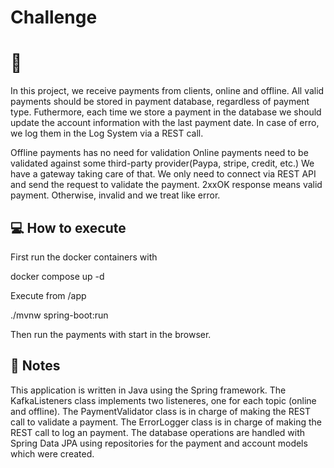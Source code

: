 # Challenge

# :book: #
In this project, we receive payments from clients, online and offline.
All valid payments should be stored in payment database, regardless of payment type.
Futhermore, each time we store a payment in the database we should update the account information with the last payment date.
In case of erro, we log them in the Log System via a REST call.

Offline payments has no need for validation
Online payments need to be validated against some third-party provider(Paypa, stripe, credit, etc.)
We have a gateway taking care of that. We only need to connect via REST API and send the request to validate the payment.
2xxOK response means valid payment. Otherwise, invalid and we treat like error.

## :computer: How to execute
First run the docker containers with

docker compose up -d

Execute from /app

./mvnw spring-boot:run

Then run the payments with start in the browser.
## :memo: Notes

This application is written in Java using the Spring framework.
The KafkaListeners class implements two listeneres, one for each topic (online and offline).
The PaymentValidator class is in charge of making the REST call to validate a payment.
The ErrorLogger class is in charge of making the REST call to log an payment.
The database operations are handled with Spring Data JPA using repositories for the payment and account models which were created.


